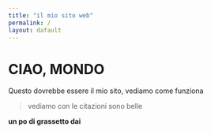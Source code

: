 ```yaml
---
title: "il mio sito web"
permalink: /
layout: dafault
---
```


# CIAO, MONDO

Questo dovrebbe essere il mio sito, vediamo come funziona

> vediamo con le citazioni
> sono belle

**un po di grassetto dai**
